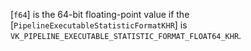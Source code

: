 [`f64`] is the 64-bit floating-point value if the
[`PipelineExecutableStatisticFormatKHR`] is
`VK_PIPELINE_EXECUTABLE_STATISTIC_FORMAT_FLOAT64_KHR`.